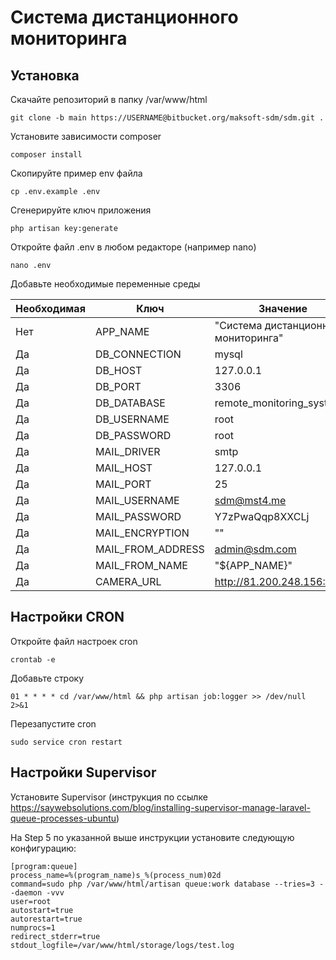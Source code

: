 # Система дистанционного мониторинга

## Установка

Скачайте репозиторий в папку /var/www/html

    git clone -b main https://USERNAME@bitbucket.org/maksoft-sdm/sdm.git .

Установите зависимости composer

    composer install

Скопируйте пример env файла

    cp .env.example .env

Сгенерируйте ключ приложения

    php artisan key:generate

Откройте файл .env в любом редакторе (например nano)

    nano .env

Добавьте необходимые переменные среды

| **Необходимая** 	| **Ключ**              	| **Значение**            	|
|----------	|------------------	|------------------	|
| Нет      	| APP_NAME    	        | "Система дистанционного мониторинга" 	|
| Да      	| DB_CONNECTION 	    | mysql   	                            |
| Да 	    | DB_HOST    	        | 127.0.0.1     	                    |
| Да 	    | DB_PORT   	        | 3306           	                    |
| Да 	    | DB_DATABASE   	    | remote_monitoring_system              |
| Да 	    | DB_USERNAME   	    | root           	                    |
| Да 	    | DB_PASSWORD   	    | root           	                    |
| Да 	    | MAIL_DRIVER   	    | smtp           	                    |
| Да 	    | MAIL_HOST   	        | 127.0.0.1           	                |
| Да 	    | MAIL_PORT   	        | 25           	                        |
| Да 	    | MAIL_USERNAME   	    | sdm@mst4.me           	            |
| Да 	    | MAIL_PASSWORD   	    | Y7zPwaQqp8XXCLj           	        |
| Да 	    | MAIL_ENCRYPTION   	| ""           	                        |
| Да 	    | MAIL_FROM_ADDRESS   	| admin@sdm.com           	            |
| Да 	    | MAIL_FROM_NAME   	    | "${APP_NAME}"           	            |
| Да 	    | CAMERA_URL   	        | http://81.200.248.156:3000            |

## Настройки CRON

Откройте файл настроек cron

    crontab -e

Добавьте строку

    01 * * * * cd /var/www/html && php artisan job:logger >> /dev/null 2>&1

Перезапустите cron

    sudo service cron restart

## Настройки Supervisor

Установите Supervisor (инструкция по ссылке https://saywebsolutions.com/blog/installing-supervisor-manage-laravel-queue-processes-ubuntu)

На Step 5 по указанной выше инструкции установите следующую конфигурацию:

    [program:queue]
    process_name=%(program_name)s_%(process_num)02d
    command=sudo php /var/www/html/artisan queue:work database --tries=3 --daemon -vvv
    user=root
    autostart=true
    autorestart=true
    numprocs=1
    redirect_stderr=true
    stdout_logfile=/var/www/html/storage/logs/test.log


